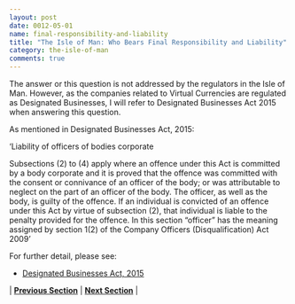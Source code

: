 ```yaml
---
layout: post
date: 0012-05-01
name: final-responsibility-and-liability
title: "The Isle of Man: Who Bears Final Responsibility and Liability"
category: the-isle-of-man
comments: true
---
```


The answer or this question is not addressed by the regulators in the Isle of Man. However,  as the companies related to Virtual Currencies are regulated as  Designated Businesses, I will refer to Designated Businesses Act 2015 when answering this  question.

As mentioned in Designated Businesses Act, 2015:

‘Liability of officers of bodies corporate 

Subsections (2) to (4) apply where an offence under this Act is committed by a body corporate and it is proved that the offence 
was committed with the consent or connivance of an officer of the body; or 
was attributable to neglect on the part of an officer of the body. 
The officer, as well as the body, is guilty of the offence. 
If an individual is convicted of an offence under this Act by virtue of subsection (2), that individual is liable to the penalty provided for the offence. 
In this section “officer” has the meaning assigned by section 1(2) of the Company Officers (Disqualification) Act 2009’

For further detail, please see:

- [Designated Businesses Act, 2015](https://legislation.gov.im/cms/images/LEGISLATION/PRINCIPAL/2015/2015-0009/DesignatedBusinessesRegistrationandOversightAct2015_3.pdf?zoom_highlight=designated+business#search=%22designated%20business%22)



| **[Previous Section]( https://neo-project.github.io/global-blockchain-compliance-hub//the-isle-of-man/the-isle-of-man-privacy-and-data-protection.html)** | **[Next Section]( https://neo-project.github.io/global-blockchain-compliance-hub//the-isle-of-man/the-isle-of-man-smart-contracts.html)** |
